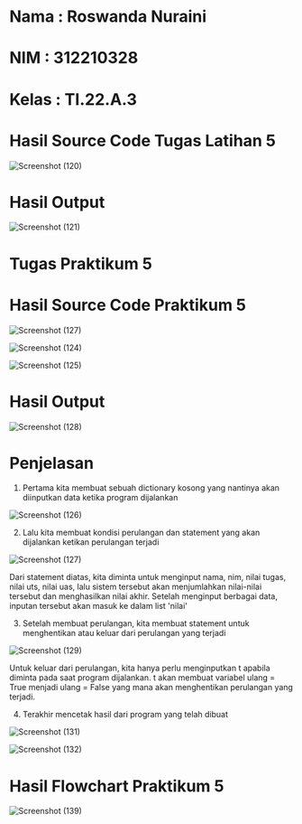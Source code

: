 # Nama : Roswanda Nuraini

# NIM : 312210328

# Kelas : TI.22.A.3

# Hasil Source Code Tugas Latihan 5

![Screenshot (120)](https://user-images.githubusercontent.com/115516632/202839382-82013bd7-01ec-46d9-9c05-17af22777c3f.png)

# Hasil Output

![Screenshot (121)](https://user-images.githubusercontent.com/115516632/202839433-8c31420b-3a5b-455c-84a1-bb06779a941f.png)

# Tugas Praktikum 5

# Hasil Source Code Praktikum 5

![Screenshot (127)](https://user-images.githubusercontent.com/115516632/202840069-4ef2dadd-1583-425b-a4dc-19963bd19168.png)

![Screenshot (124)](https://user-images.githubusercontent.com/115516632/202840108-252c486f-6382-4835-b442-90528b415b70.png)

![Screenshot (125)](https://user-images.githubusercontent.com/115516632/202840199-42cdc435-44e9-4568-b206-6cf8854a8dfd.png)

# Hasil Output

![Screenshot (128)](https://user-images.githubusercontent.com/115516632/202840543-f307b5e7-4a21-4553-9903-3e6061842d8e.png)

# Penjelasan

1. Pertama kita membuat sebuah dictionary kosong yang nantinya akan diinputkan data ketika program dijalankan

![Screenshot (126)](https://user-images.githubusercontent.com/115516632/202840835-aa711c3c-1084-4f7d-84ab-5c1f35d39b8f.png)

2. Lalu kita membuat kondisi perulangan dan statement yang akan dijalankan ketikan perulangan terjadi

![Screenshot (127)](https://user-images.githubusercontent.com/115516632/202841474-ce4e8e93-3c1a-4f8c-adaa-7fee6522c4c2.png)

Dari statement diatas, kita diminta untuk menginput nama, nim, nilai tugas, nilai uts, nilai uas, lalu sistem tersebut akan menjumlahkan nilai-nilai tersebut dan menghasilkan nilai akhir. Setelah menginput berbagai data, inputan tersebut akan masuk ke dalam list 'nilai'

3. Setelah membuat perulangan, kita membuat statement untuk menghentikan atau keluar dari perulangan yang terjadi

![Screenshot (129)](https://user-images.githubusercontent.com/115516632/202841738-10ccd667-e181-41e2-8c2a-8c68e6fee2ee.png)

Untuk keluar dari perulangan, kita hanya perlu menginputkan t apabila diminta pada saat program dijalankan. t akan membuat variabel ulang = True menjadi ulang = False yang mana akan menghentikan perulangan yang terjadi.

4. Terakhir mencetak hasil dari program yang telah dibuat

![Screenshot (131)](https://user-images.githubusercontent.com/115516632/202843285-c9a6719b-485d-469e-af7f-9417903b67ac.png)

![Screenshot (132)](https://user-images.githubusercontent.com/115516632/202843433-ba8756b6-3fd4-4482-83dd-9af5bbe45291.png)

# Hasil Flowchart Praktikum 5

![Screenshot (139)](https://user-images.githubusercontent.com/115516632/202846604-b9aabd76-7c5d-44ec-b64c-849747f1d7fe.png)

